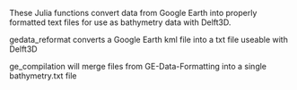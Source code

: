 These Julia functions convert data from Google Earth into properly formatted text files for use as bathymetry data with Delft3D. 

gedata_reformat converts a Google Earth kml file into a txt file useable with Delft3D

ge_compilation will merge files from GE-Data-Formatting into a single bathymetry.txt file


